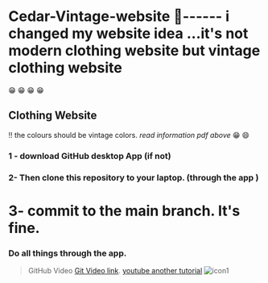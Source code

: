 # Cedar-Vintage-website :dress:------ i changed my website idea ...it's not modern clothing website but vintage clothing website
:grin: :grin: :grin: :grin:
## Clothing Website 
!! the colours should be vintage colors.
*read information pdf above* :grin: :smile:
### 1 - download GitHub desktop App (if not)
### 2- Then clone this repository to your laptop. (through the app )
# 3- commit to  the main branch. It's fine.
### Do all things through the app.

> GitHub Video [Git Video link](https://youtu.be/9j0AOrO0dnw/).
> [youtube another tutorial](https://youtube.com/@greatstackdev?si=3suY_4zsB7CiUf-7)
![icon1](https://github.com/user-attachments/assets/7d1dffe6-cffe-4757-8ee3-092a145186fc)
